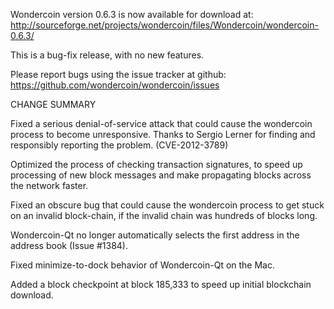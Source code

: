 Wondercoin version 0.6.3 is now available for download at:
  http://sourceforge.net/projects/wondercoin/files/Wondercoin/wondercoin-0.6.3/

This is a bug-fix release, with no new features.

Please report bugs using the issue tracker at github:
  https://github.com/wondercoin/wondercoin/issues

CHANGE SUMMARY

Fixed a serious denial-of-service attack that could cause the
wondercoin process to become unresponsive. Thanks to Sergio Lerner
for finding and responsibly reporting the problem. (CVE-2012-3789)

Optimized the process of checking transaction signatures, to
speed up processing of new block messages and make propagating
blocks across the network faster.

Fixed an obscure bug that could cause the wondercoin process to get
stuck on an invalid block-chain, if the invalid chain was
hundreds of blocks long.

Wondercoin-Qt no longer automatically selects the first address
in the address book (Issue #1384).

Fixed minimize-to-dock behavior of Wondercoin-Qt on the Mac.

Added a block checkpoint at block 185,333 to speed up initial
blockchain download.
